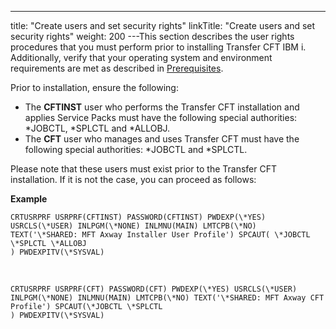 ---
title: "Create users and set security rights"
linkTitle: "Create users and set security rights"
weight: 200
---This section describes the user rights procedures that you must perform prior to installing Transfer CFT IBM i. Additionally, verify that your operating system and environment requirements are met as described in [Prerequisites](../).

Prior to installation, ensure the following:

* The **CFTINST** user who performs the Transfer CFT installation and applies Service Packs must have the following special authorities: \*JOBCTL, \*SPLCTL and \*ALLOBJ.
* The **CFT** user who manages and uses Transfer CFT must have the following special authorities: \*JOBCTL and \*SPLCTL.

Please note that these users must exist prior to the Transfer CFT installation. If it is not the case, you can proceed as follows:

****Example****

```
CRTUSRPRF USRPRF(CFTINST) PASSWORD(CFTINST) PWDEXP(\*YES) USRCLS(\*USER) INLPGM(\*NONE) INLMNU(MAIN) LMTCPB(\*NO) TEXT('\*SHARED: MFT Axway Installer User Profile') SPCAUT( \*JOBCTL \*SPLCTL \*ALLOBJ
) PWDEXPITV(\*SYSVAL)
```

 

```
CRTUSRPRF USRPRF(CFT) PASSWORD(CFT) PWDEXP(\*YES) USRCLS(\*USER) INLPGM(\*NONE) INLMNU(MAIN) LMTCPB(\*NO) TEXT('\*SHARED: MFT Axway CFT Profile') SPCAUT(\*JOBCTL \*SPLCTL
) PWDEXPITV(\*SYSVAL)
```
